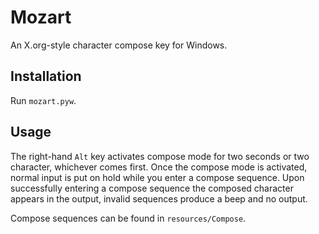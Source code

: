 # Mozart

An X.org-style character compose key for Windows.

## Installation

Run `mozart.pyw`.

## Usage

The right-hand `Alt` key activates compose mode for two seconds or two
character, whichever comes first. Once the compose mode is activated, normal
input is put on hold while you enter a compose sequence. Upon successfully
entering a compose sequence the composed character appears in the output,
invalid sequences produce a beep and no output.

Compose sequences can be found in `resources/Compose`.
